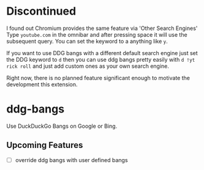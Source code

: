 # Discontinued
I found out Chromium provides the same feature via 'Other Search Engines' Type `youtube.com` in the omnibar and after pressing space it will use the subsequent query. You can set the keyword to a anything like `y`. 

If you want to use DDG bangs with a different default search engine just set the DDG keyword to `d` then you can use ddg bangs pretty easily with `d !yt rick roll` and just add custom ones as your own search engine. 

Right now, there is no planned feature significant enough to motivate the development this extension.

# ddg-bangs
Use DuckDuckGo Bangs on Google or Bing.

## Upcoming Features
- [ ] override ddg bangs with user defined bangs
